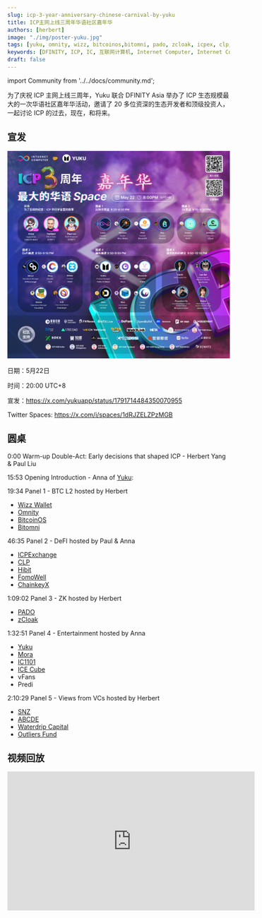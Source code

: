 ```yaml
---
slug: icp-3-year-anniversary-chinese-carnival-by-yuku
title: ICP主网上线三周年华语社区嘉年华
authors: [herbert]
image: "./img/poster-yuku.jpg"
tags: [yuku, omnity, wizz, bitcoinos,bitomni, pado, zcloak, icpex, clp, hibit, fomowell, chainkeyx, mora, vfans, ic1101, ice cube, predi, snz, abcde, outliers fund, waterdrip]
keywords: [DFINITY, ICP, IC, 互联网计算机, Internet Computer, Internet Computer Protocol, Web3, Crypto, Blockchain, 区块链, 加密货币, DApp, 去中心化, 去中心化应用, developer, carnival, Chinese, anniversary]
draft: false
---
```


import Community from '../../docs/community.md';

为了庆祝 ICP 主网上线三周年，Yuku 联合 DFINITY Asia 举办了 ICP 生态规模最大的一次华语社区嘉年华活动，邀请了 20 多位资深的生态开发者和顶级投资人，一起讨论 ICP 的过去，现在，和将来。

<!--truncate-->

## 宣发

![poster](./img/poster-yuku.jpg)

日期：5月22日

时间：20:00 UTC+8

宣发：https://x.com/yukuapp/status/1791714484350070955

Twitter Spaces: https://x.com/i/spaces/1dRJZELZPzMGB

## 圆桌

0:00 Warm-up Double-Act: Early decisions that shaped ICP - Herbert Yang & Paul Liu

15:53 Opening Introduction - Anna of [Yuku](https://x.com/yukuapp):  

19:34 Panel 1 - BTC L2 hosted by Herbert

- [Wizz Wallet](https://x.com/wizzwallet) 
- [Omnity](https://x.com/OmnityNetwork)
- [BitcoinOS](https://x.com/BitcoinOS_labs) 
- [Bitomni](https://x.com/Bitomni_Global)  

46:35 Panel 2 - DeFI hosted by Paul & Anna

- [ICPExchange](https://x.com/ICPExchange) 
- [CLP](https://x.com/CLPFinance721) 
- [Hibit](https://x.com/Hibit_Official) 
- [FomoWell](https://x.com/fomowell) 
- [ChainkeyX](https://x.com/ckexchange) 

1:09:02 Panel 3 - ZK hosted by Herbert

- [PADO](https://x.com/padolabs) 
- [zCloak](https://x.com/zCloakNetwork) 

1:32:51 Panel 4 - Entertainment hosted by Anna

- [Yuku](https://x.com/yukuapp) 
- [Mora](https://x.com/Mora_App) 
- [IC1101](https://x.com/IC1101World) 
- [ICE Cube](https://x.com/icecubeapp) 
- vFans
- Predi

2:10:29 Panel 5 - Views from VCs hosted by Herbert

- [SNZ](https://x.com/snzholding)
- [ABCDE](https://x.com/ABCDELabs) 
- [Waterdrip Capital](https://x.com/waterdripfund) 
- [Outliers Fund](https://x.com/OutliersFund) 

## 视频回放

<iframe width="560" height="315" src="https://www.youtube.com/embed/UrJksKACuzU?si=w9WfEYcoLGa7pGpy" title="YouTube video player" frameborder="0" allow="accelerometer; autoplay; clipboard-write; encrypted-media; gyroscope; picture-in-picture; web-share" referrerpolicy="strict-origin-when-cross-origin" allowfullscreen></iframe>

<Community />